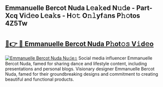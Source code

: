 ## Emmanuelle Bercot Nuda L𝚎a𝚔ed N𝚞𝚍e - Part-Xcq Vi𝚍𝚎o L𝚎a𝚔s - H𝚘𝚝 O𝚗𝚕yf𝚊ns P𝚑𝚘tos 4Z5Tw

# <h2><a href="http://kf8ade.oniu.top/?m=Emmanuelle+Bercot+Nuda">🔗👉 🔴 Emmanuelle Bercot Nuda P𝚑ot𝚘𝚜 V𝚒d𝚎o</a></h2>

[![Emmanuelle Bercot Nuda Nu𝚍e𝚜](https://i.imgur.com/0qMVB7G.gif)](http://kf8ade.oniu.top/?m=Emmanuelle+Bercot+Nuda)
Social media influencer Emmanuelle Bercot Nuda, famed for sharing dance and lifestyle content, including presentations and personal blogs. Visionary designer Emmanuelle Bercot Nuda, famed for their groundbreaking designs and commitment to creating beautiful and functional products.  
